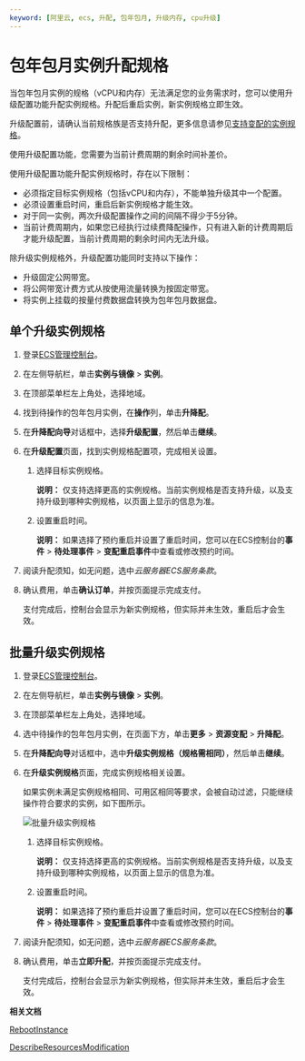 ```yaml
---
keyword: [阿里云, ecs, 升配, 包年包月, 升级内存, cpu升级]
---
```


# 包年包月实例升配规格

当包年包月实例的规格（vCPU和内存）无法满足您的业务需求时，您可以使用升级配置功能升配实例规格。升配后重启实例，新实例规格立即生效。

升级配置前，请确认当前规格族是否支持升配，更多信息请参见[支持变配的实例规格](/intl.zh-CN/实例/升降配实例/修改实例规格/实例规格变配介绍.md)。

使用升级配置功能，您需要为当前计费周期的剩余时间补差价。

使用升级配置功能升配实例规格时，存在以下限制：

-   必须指定目标实例规格（包括vCPU和内存），不能单独升级其中一个配置。
-   必须设置重启时间，重启后新实例规格才能生效。
-   对于同一实例，两次升级配置操作之间的间隔不得少于5分钟。
-   当前计费周期内，如果您已经执行过续费降配操作，只有进入新的计费周期后才能升级配置，当前计费周期的剩余时间内无法升级。

除升级实例规格外，升级配置功能同时支持以下操作：

-   升级固定公网带宽。
-   将公网带宽计费方式从按使用流量转换为按固定带宽。
-   将实例上挂载的按量付费数据盘转换为包年包月数据盘。

## 单个升级实例规格

1.  登录[ECS管理控制台](https://ecs.console.aliyun.com)。

2.  在左侧导航栏，单击**实例与镜像** \> **实例**。

3.  在顶部菜单栏左上角处，选择地域。

4.  找到待操作的包年包月实例，在**操作**列，单击**升降配**。

5.  在**升降配向导**对话框中，选择**升级配置**，然后单击**继续**。

6.  在**升级配置**页面，找到实例规格配置项，完成相关设置。

    1.  选择目标实例规格。

        **说明：** 仅支持选择更高的实例规格。当前实例规格是否支持升级，以及支持升级到哪种实例规格，以页面上显示的信息为准。

    2.  设置重启时间。

        **说明：** 如果选择了预约重启并设置了重启时间，您可以在ECS控制台的**事件** \> **待处理事件** \> **变配重启事件**中查看或修改预约时间。

7.  阅读升配须知，如无问题，选中*云服务器ECS服务条款*。

8.  确认费用，单击**确认订单**，并按页面提示完成支付。

    支付完成后，控制台会显示为新实例规格，但实际并未生效，重启后才会生效。


## 批量升级实例规格

1.  登录[ECS管理控制台](https://ecs.console.aliyun.com)。

2.  在左侧导航栏，单击**实例与镜像** \> **实例**。

3.  在顶部菜单栏左上角处，选择地域。

4.  选中待操作的包年包月实例，在页面下方，单击**更多** \> **资源变配** \> **升降配**。

5.  在**升降配向导**对话框中，选中**升级实例规格（规格需相同）**，然后单击**继续**。

6.  在**升级实例规格**页面，完成实例规格相关设置。

    如果实例未满足实例规格相同、可用区相同等要求，会被自动过滤，只能继续操作符合要求的实例，如下图所示。

    ![批量升级实例规格](https://static-aliyun-doc.oss-cn-hangzhou.aliyuncs.com/assets/img/zh-CN/9314359951/p134726.png)

    1.  选择目标实例规格。

        **说明：** 仅支持选择更高的实例规格。当前实例规格是否支持升级，以及支持升级到哪种实例规格，以页面上显示的信息为准。

    2.  设置重启时间。

        **说明：** 如果选择了预约重启并设置了重启时间，您可以在ECS控制台的**事件** \> **待处理事件** \> **变配重启事件**中查看或修改预约时间。

7.  阅读升配须知，如无问题，选中*云服务器ECS服务条款*。

8.  确认费用，单击**立即升配**，并按页面提示完成支付。

    支付完成后，控制台会显示为新实例规格，但实际并未生效，重启后才会生效。


**相关文档**  


[RebootInstance](/intl.zh-CN/API参考/实例/RebootInstance.md)

[DescribeResourcesModification](/intl.zh-CN/API参考/地域/DescribeResourcesModification.md)

